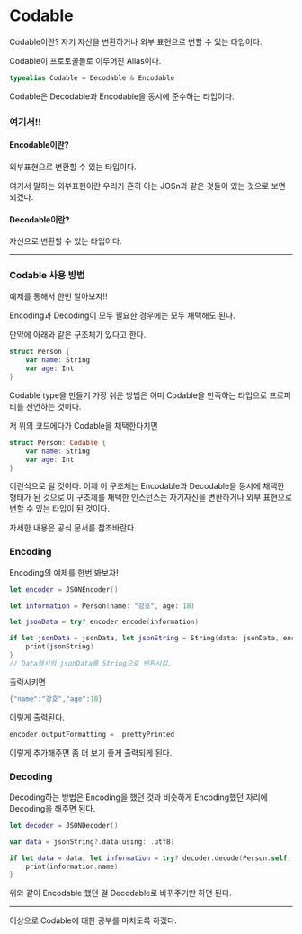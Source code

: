 # Codable
Codable이란?
자기 자신을 변환하거나 외부 표현으로 변할 수 있는 타입이다.

Codable이 프로토콜들로 이루어진 Alias이다.

```swift
typealias Codable = Decodable & Encodable
```

Codable은 Decodable과 Encodable을 동시에 준수하는 타입이다.

### 여기서!!

#### Encodable이란?
외부표현으로 변환할 수 있는 타입이다.

여기서 말하는 외부표현이란 우리가 흔히 아는 JOSn과 같은 것들이 있는 것으로 보면 되겠다.

#### Decodable이란?
자신으로 변환할 수 있는 타입이다.

___
### Codable 사용 방법
예제를 통해서 한번 알아보자!!

Encoding과 Decoding이 모두 필요한 경우에는 모두 채택해도 된다.

만약에 아래와 같은 구조체가 있다고 한다.
```swift
struct Person {
    var name: String
    var age: Int
}
```
Codable type을 만들기 가장 쉬운 방법은 이미 Codable을 만족하는 타입으로 프로퍼티를 선언하는 것이다.

저 위의 코드에다가 Codable을 채택한다치면
```swift
struct Person: Codable {
    var name: String
    var age: Int
}
```
이런식으로 될 것이다. 이제 이 구조체는 Encodable과 Decodable을 동시에 채택한 형태가 된 것으로 이 구조체를 채택한 인스턴스는 자기자신을 변환하거나 외부 표현으로 변할 수 있는 타입이 된 것이다.

자세한 내용은 공식 문서를 참조바란다.

### Encoding
Encoding의 예제를 한번 봐보자!
```swift
let encoder = JSONEncoder()

let information = Person(name: "강호", age: 18)

let jsonData = try? encoder.encode(information)

if let jsonData = jsonData, let jsonString = String(data: jsonData, encoding: .utf8) {
    print(jsonString)
}
// Data형시의 jsonData를 String으로 변환시킴.
```
출력시키면 
```swift
{"name":"강호","age":18}
```

이렇게 출력된다.
```swift
encoder.outputFormatting = .prettyPrinted
```
이렇게 추가해주면 좀 더 보기 좋게 출력되게 된다.

### Decoding
Decoding하는 방법은 Encoding을 했던 것과 비슷하게 Encoding했던 자리에 Decoding을 해주면 된다.

```swift
let decoder = JSONDecoder()

var data = jsonString?.data(using: .utf8)

if let data = data, let information = try? decoder.decode(Person.self, from: data) {
    print(information.name)
}
```
위와 같이 Encodable 했던 걸 Decodable로 바뀌주기만 하면 된다.
___
이상으로 Codable에 대한 공부를 마치도록 하겠다.